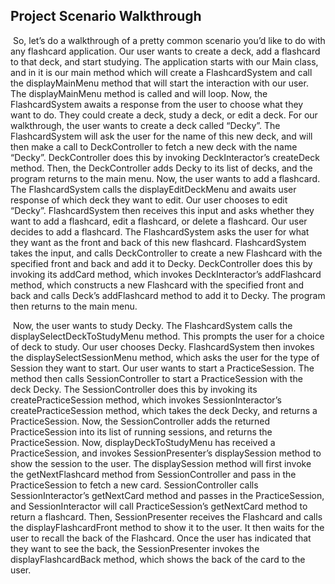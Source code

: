 ## Project Scenario Walkthrough

​	So, let’s do a walkthrough of a pretty common scenario you’d like to do with any flashcard application. Our user wants to create a deck, add a flashcard to that deck, and start studying. The application starts with our Main class, and in it is our main method which will create a FlashcardSystem and call the displayMainMenu method that will start the interaction with our user. The displayMainMenu method is called and will loop. Now, the FlashcardSystem awaits a response from the user to choose what they want to do. They could create a deck, study a deck, or edit a deck. For our walkthrough, the user wants to create a deck called “Decky”. The FlashcardSystem will ask the user for the name of this new deck, and will then make a call to DeckController to fetch a new deck with the name “Decky”. DeckController does this by invoking DeckInteractor’s createDeck method. Then, the DeckController adds Decky to its list of decks, and the program returns to the main menu. Now, the user wants to add a flashcard. The FlashcardSystem calls the displayEditDeckMenu and awaits user response of which deck they want to edit. Our user chooses to edit “Decky”. FlashcardSystem then receives this input and asks whether they want to add a flashcard, edit a flashcard, or delete a flashcard. Our user decides to add a flashcard. The FlashcardSystem asks the user for what they want as the front and back of this new flashcard. FlashcardSystem takes the input, and calls DeckController to create a new Flashcard with the specified front and back and add it to Decky. DeckController does this by invoking its addCard method, which invokes DeckInteractor’s addFlashcard method, which constructs a new Flashcard with the specified front and back and calls Deck’s addFlashcard method to add it to Decky. The program then returns to the main menu.

​	Now, the user wants to study Decky. The FlashcardSystem calls the displaySelectDeckToStudyMenu method. This prompts the user for a choice of deck to study. Our user chooses Decky. FlashcardSystem then invokes the displaySelectSessionMenu method, which asks the user for the type of Session they want to start. Our user wants to start a PracticeSession. The method then calls SessionController to start a PracticeSession with the deck Decky. The SessionController does this by invoking its createPracticeSession method, which invokes SessionInteractor’s createPracticeSession method, which takes the deck Decky, and returns a PracticeSession. Now, the SessionController adds the returned PracticeSession into its list of running sessions, and returns the PracticeSession. Now, displayDeckToStudyMenu has received a PracticeSession, and invokes SessionPresenter’s displaySession method to show the session to the user. The displaySession method will first invoke the getNextFlashcard method from SessionController and pass in the PracticeSession to fetch a new card. SessionController calls SessionInteractor’s getNextCard method and passes in the PracticeSession, and SessionInteractor will call PracticeSession’s getNextCard method to return a flashcard. Then, SessionPresenter receives the Flashcard and calls the displayFlashcardFront method to show it to the user. It then waits for the user to recall the back of the Flashcard. Once the user has indicated that they want to see the back, the SessionPresenter invokes the displayFlashcardBack method, which shows the back of the card to the user.